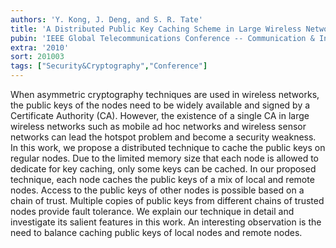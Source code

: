 ```yaml
---
authors: 'Y. Kong, J. Deng, and S. R. Tate'
title: 'A Distributed Public Key Caching Scheme in Large Wireless Networks'
pubin: 'IEEE Global Telecommunications Conference -- Communication & Information System Security (GLOBECOM 10)'
extra: '2010'
sort: 201003
tags: ["Security&Cryptography","Conference"]
---
```

When asymmetric cryptography techniques are used in wireless networks, the public keys of the nodes need to be widely available and signed by a Certificate Authority (CA). However, the existence of a single CA in large wireless networks such as mobile ad hoc networks and wireless sensor networks can lead the hotspot problem and become a security weakness. In this work, we propose a distributed technique to cache the public keys on regular nodes. Due to the limited memory size that each node is allowed to dedicate for key caching, only some keys can be cached. In our proposed technique, each node caches the public keys of a mix of local and remote nodes. Access to the public keys of other nodes is possible based on a chain of trust. Multiple copies of public keys from different chains of trusted nodes provide fault tolerance. We explain our technique in detail and investigate its salient features in this work. An interesting observation is the need to balance caching public keys of local nodes and remote nodes.

